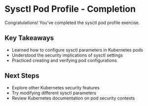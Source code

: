 # Sysctl Pod Profile - Completion

Congratulations! You've completed the sysctl pod profile exercise.

## Key Takeaways
- Learned how to configure sysctl parameters in Kubernetes pods
- Understood the security implications of sysctl settings
- Practiced creating and verifying pod configurations

## Next Steps
- Explore other Kubernetes security features
- Try modifying different sysctl parameters
- Review Kubernetes documentation on pod security contexts
